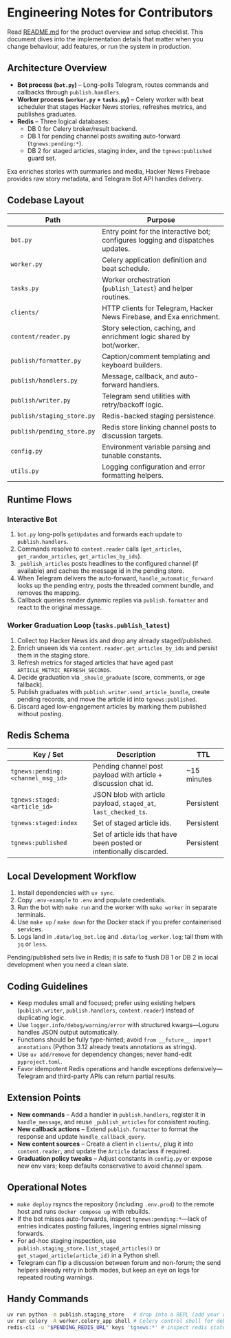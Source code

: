 # Engineering Notes for Contributors

Read [README.md](README.md) for the product overview and setup checklist. This document dives into the implementation details that matter when you change behaviour, add features, or run the system in production.

## Architecture Overview
- **Bot process (`bot.py`)** – Long-polls Telegram, routes commands and callbacks through `publish.handlers`.
- **Worker process (`worker.py` + `tasks.py`)** – Celery worker with beat scheduler that stages Hacker News stories, refreshes metrics, and publishes graduates.
- **Redis** – Three logical databases:  
  - DB 0 for Celery broker/result backend.  
  - DB 1 for pending channel posts awaiting auto-forward (`tgnews:pending:*`).  
  - DB 2 for staged articles, staging index, and the `tgnews:published` guard set.

Exa enriches stories with summaries and media, Hacker News Firebase provides raw story metadata, and Telegram Bot API handles delivery.

## Codebase Layout
| Path | Purpose |
| --- | --- |
| `bot.py` | Entry point for the interactive bot; configures logging and dispatches updates. |
| `worker.py` | Celery application definition and beat schedule. |
| `tasks.py` | Worker orchestration (`publish_latest`) and helper routines. |
| `clients/` | HTTP clients for Telegram, Hacker News Firebase, and Exa enrichment. |
| `content/reader.py` | Story selection, caching, and enrichment logic shared by bot/worker. |
| `publish/formatter.py` | Caption/comment templating and keyboard builders. |
| `publish/handlers.py` | Message, callback, and auto-forward handlers. |
| `publish/writer.py` | Telegram send utilities with retry/backoff logic. |
| `publish/staging_store.py` | Redis-backed staging persistence. |
| `publish/pending_store.py` | Redis store linking channel posts to discussion targets. |
| `config.py` | Environment variable parsing and tunable constants. |
| `utils.py` | Logging configuration and error formatting helpers. |

## Runtime Flows
### Interactive Bot
1. `bot.py` long-polls `getUpdates` and forwards each update to `publish.handlers`.
2. Commands resolve to `content.reader` calls (`get_articles`, `get_random_articles`, `get_articles_by_ids`).
3. `_publish_articles` posts headlines to the configured channel (if available) and caches the message id in the pending store.
4. When Telegram delivers the auto-forward, `handle_automatic_forward` looks up the pending entry, posts the threaded comment bundle, and removes the mapping.
5. Callback queries render dynamic replies via `publish.formatter` and react to the original message.

### Worker Graduation Loop (`tasks.publish_latest`)
1. Collect top Hacker News ids and drop any already staged/published.
2. Enrich unseen ids via `content.reader.get_articles_by_ids` and persist them in the staging store.
3. Refresh metrics for staged articles that have aged past `ARTICLE_METRIC_REFRESH_SECONDS`.
4. Decide graduation via `_should_graduate` (score, comments, or age fallback).
5. Publish graduates with `publish.writer.send_article_bundle`, create pending records, and move the article id into `tgnews:published`.
6. Discard aged low-engagement articles by marking them published without posting.

## Redis Schema
| Key / Set | Description | TTL |
| --- | --- | --- |
| `tgnews:pending:<channel_msg_id>` | Pending channel post payload with article + discussion chat id. | ~15 minutes |
| `tgnews:staged:<article_id>` | JSON blob with article payload, `staged_at`, `last_checked_ts`. | Persistent |
| `tgnews:staged:index` | Set of staged article ids. | Persistent |
| `tgnews:published` | Set of article ids that have been posted or intentionally discarded. | Persistent |

## Local Development Workflow
1. Install dependencies with `uv sync`.
2. Copy `.env-example` to `.env` and populate credentials.
3. Run the bot with `make run` and the worker with `make worker` in separate terminals.
4. Use `make up` / `make down` for the Docker stack if you prefer containerised services.
5. Logs land in `.data/log_bot.log` and `.data/log_worker.log`; tail them with `jq` or `less`.

Pending/published sets live in Redis; it is safe to flush DB 1 or DB 2 in local development when you need a clean slate.

## Coding Guidelines
- Keep modules small and focused; prefer using existing helpers (`publish.writer`, `publish.handlers`, `content.reader`) instead of duplicating logic.
- Use `logger.info/debug/warning/error` with structured kwargs—Loguru handles JSON output automatically.
- Functions should be fully type-hinted; avoid `from __future__ import annotations` (Python 3.12 already treats annotations as strings).
- Use `uv add/remove` for dependency changes; never hand-edit `pyproject.toml`.
- Favor idempotent Redis operations and handle exceptions defensively—Telegram and third-party APIs can return partial results.

## Extension Points
- **New commands** – Add a handler in `publish.handlers`, register it in `handle_message`, and reuse `_publish_articles` for consistent routing.
- **New callback actions** – Extend `publish.formatter` to format the response and update `handle_callback_query`.
- **New content sources** – Create a client in `clients/`, plug it into `content.reader`, and update the `Article` dataclass if required.
- **Graduation policy tweaks** – Adjust constants in `config.py` or expose new env vars; keep defaults conservative to avoid channel spam.

## Operational Notes
- `make deploy` rsyncs the repository (including `.env.prod`) to the remote host and runs `docker compose up` with rebuilds.
- If the bot misses auto-forwards, inspect `tgnews:pending:*`—lack of entries indicates posting failures, lingering entries signal missing forwards.
- For ad-hoc staging inspection, use `publish.staging_store.list_staged_articles()` or `get_staged_article(article_id)` in a Python shell.
- Telegram can flip a discussion between forum and non-forum; the send helpers already retry in both modes, but keep an eye on logs for repeated routing warnings.

## Handy Commands
```bash
uv run python -m publish.staging_store   # drop into a REPL (add your own helper code)
uv run celery -A worker.celery_app shell # Celery control shell for debugging workers
redis-cli -u "$PENDING_REDIS_URL" keys 'tgnews:*' # inspect redis state
```
